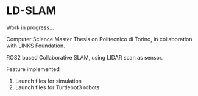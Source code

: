 # LD-SLAM
Work in progress...

Computer Science Master Thesis on Politecnico di Torino, in collaboration with LINKS Foundation. 

ROS2 based Collaborative SLAM, using LIDAR scan as sensor. 

Feature implemented
1) Launch files for simulation
2) Launch files for Turtlebot3 robots
